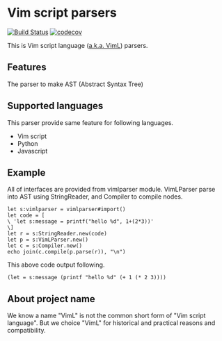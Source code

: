 # Vim script parsers

[![Build Status](https://travis-ci.org/vim-jp/vim-vimlparser.svg?branch=master)](https://travis-ci.org/vim-jp/vim-vimlparser) [![codecov](https://codecov.io/gh/vim-jp/vim-vimlparser/branch/master/graph/badge.svg)](https://codecov.io/gh/vim-jp/vim-vimlparser)

This is Vim script language ([a.k.a. VimL](#about-project-name)) parsers.

## Features

The parser to make AST (Abstract Syntax Tree)

## Supported languages

This parser provide same feature for following languages.

* Vim script
* Python
* Javascript 

## Example

All of interfaces are provided from vimlparser module. VimLParser parse into AST using StringReader, and Compiler to compile nodes.

```vim
let s:vimlparser = vimlparser#import()
let code = [
\ 'let s:message = printf("hello %d", 1+(2*3))'
\]
let r = s:StringReader.new(code)
let p = s:VimLParser.new()
let c = s:Compiler.new()
echo join(c.compile(p.parse(r)), "\n")
```

This above code output following.

```
(let = s:message (printf "hello %d" (+ 1 (* 2 3))))
```

## About project name

We know a name "VimL" is not the common short form of "Vim script language".
But we choice "VimL" for historical and practical reasons and compatibility.
